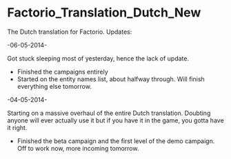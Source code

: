 Factorio_Translation_Dutch_New
==============================

The Dutch translation for Factorio.
Updates: 

-06-05-2014-

Got stuck sleeping most of yesterday, hence the lack of update.

- Finished the campaigns entirely
- Started on the entity names list, about halfway through. Will finish everything else tomorrow.

-04-05-2014-

Starting on a massive overhaul of the entire Dutch translation. Doubting anyone will ever actually use it but if you have it in the game, you gotta have it right.

- Finished the beta campaign and the first level of the demo campaign. Off to work now, more incoming tomorrow.
